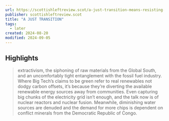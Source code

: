 ```yaml
---
url: https://scottishleftreview.scot/a-just-transition-means-resisting-ai/
publisher: scottishleftreview.scot
title: "A JUST TRANSITION"
tags:
  - later
created: 2024-08-20
modified: 2024-09-05
---
```


## Highlights

> extractivism, the siphoning of raw materials from the Global South, and an uncomfortably tight entanglement with the fossil fuel industry. Where Big Tech’s claims to be green refer to real renewables not dodgy carbon offsets, it’s because they’re diverting the available renewable energy sources away from communities. Even capturing big chunks of the electricity grid isn’t enough, and the talk now is of nuclear reactors and nuclear fusion. Meanwhile, diminishing water sources are denuded and the demand for more chips is dependent on conflict minerals from the Democratic Republic of Congo.

